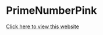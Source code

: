 # PrimeNumberPink
<a href=“ https://ccwang116.github.io/PrimeNumberPink” > Click here to view this website</a>
